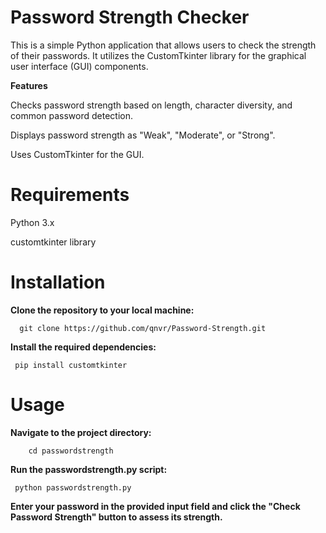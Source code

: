 # Password Strength Checker

This is a simple Python application that allows users to check the strength of their passwords. It utilizes the CustomTkinter library for the graphical user interface (GUI) components.

**Features**

Checks password strength based on length, character diversity, and common password detection.

Displays password strength as "Weak", "Moderate", or "Strong".

Uses CustomTkinter for the GUI.

# Requirements

Python 3.x

customtkinter library

# Installation

**Clone the repository to your local machine:**
```
  git clone https://github.com/qnvr/Password-Strength.git
```
**Install the required dependencies:**
```
 pip install customtkinter
```
# Usage

**Navigate to the project directory:**

```
    cd passwordstrength
```

**Run the passwordstrength.py script:**
```
 python passwordstrength.py
```
**Enter your password in the provided input field and click the "Check Password Strength" button to assess its strength.**
